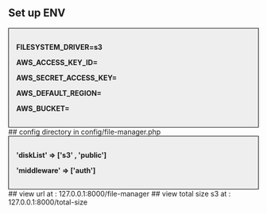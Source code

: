 ## Set up ENV
<div style="border: 1px solid black; padding: 15px; background-color :#eee">
    <p><strong>FILESYSTEM_DRIVER=s3 </strong></p>
    <p><strong>AWS_ACCESS_KEY_ID= </strong></p>
    <p><strong>AWS_SECRET_ACCESS_KEY= </strong></p>
    <p><strong>AWS_DEFAULT_REGION= </strong></p>
    <p><strong>AWS_BUCKET= </strong></p>
</div>
## config directory in config/file-manager.php
<div style="border: 1px solid black; padding: 15px; background-color :#eee">
    <p><strong> 'diskList' => ['s3' , 'public'] </strong></p>
    <p><strong>'middleware' => ['auth']</strong></p>
</div>
## view url at : 127.0.0.1:8000/file-manager
## view total size s3 at : 127.0.0.1:8000/total-size

